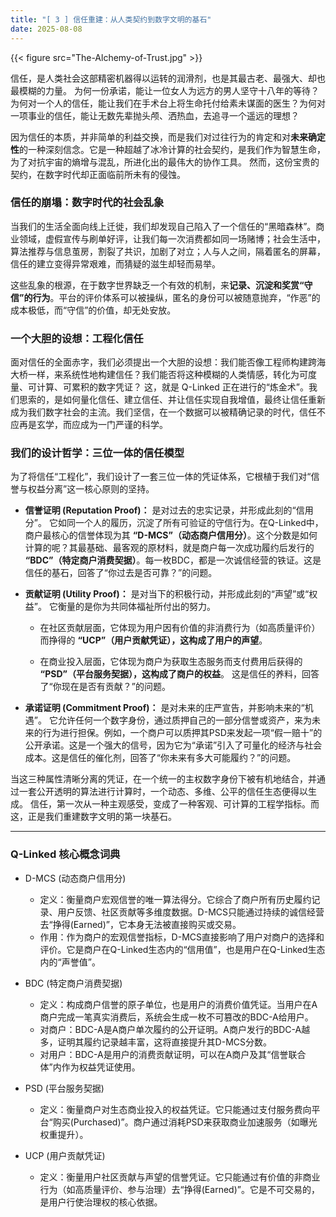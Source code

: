 ```yaml
---
title: "[ 3 ] 信任重建：从人类契约到数字文明的基石"
date: 2025-08-08
---
```

{{< figure src="The-Alchemy-of-Trust.jpg" >}}

信任，是人类社会这部精密机器得以运转的润滑剂，也是其最古老、最强大、却也最模糊的力量。
为何一份承诺，能让一位女人为远方的男人坚守十八年的等待？为何对一个人的信任，能让我们在手术台上将生命托付给素未谋面的医生？为何对一项事业的信任，能让无数先辈抛头颅、洒热血，去追寻一个遥远的理想？

因为信任的本质，并非简单的利益交换，而是我们对过往行为的肯定和对**未来确定性**的一种深刻信念。它是一种超越了冰冷计算的社会契约，是我们作为智慧生命，为了对抗宇宙的熵增与混乱，所进化出的最伟大的协作工具。
然而，这份宝贵的契约，在数字时代却正面临前所未有的侵蚀。

### **信任的崩塌：数字时代的社会乱象**

当我们的生活全面向线上迁徙，我们却发现自己陷入了一个信任的“黑暗森林”。商业领域，虚假宣传与刷单好评，让我们每一次消费都如同一场赌博；社会生活中，算法推荐与信息茧房，割裂了共识，加剧了对立；人与人之间，隔着匿名的屏幕，信任的建立变得异常艰难，而猜疑的滋生却轻而易举。

这些乱象的根源，在于数字世界缺乏一个有效的机制，来**记录、沉淀和奖赏“守信”的行为**。平台的评价体系可以被操纵，匿名的身份可以被随意抛弃，“作恶”的成本极低，而“守信”的价值，却无处安放。

### **一个大胆的设想：工程化信任**

面对信任的全面赤字，我们必须提出一个大胆的设想：我们能否像工程师构建跨海大桥一样，来系统性地构建信任？我们能否将这种模糊的人类情感，转化为可度量、可计算、可累积的数字凭证？
这，就是 Q-Linked 正在进行的“炼金术”。我们思索的，是如何量化信任、建立信任、并让信任实现自我增值，最终让信任重新成为我们数字社会的主流。我们坚信，在一个数据可以被精确记录的时代，信任不应再是玄学，而应成为一门严谨的科学。

### **我们的设计哲学：三位一体的信任模型**

为了将信任“工程化”，我们设计了一套三位一体的凭证体系，它根植于我们对“信誉与权益分离”这一核心原则的坚持。

*   **信誉证明 (Reputation Proof)：** 是对过去的忠实记录，并形成此刻的“信用分”。
    它如同一个人的履历，沉淀了所有可验证的守信行为。在Q-Linked中，商户最核心的信誉体现为其 **“D-MCS”（动态商户信用分）**。这个分数是如何计算的呢？其最基础、最客观的原材料，就是商户每一次成功履约后发行的 **“BDC”（特定商户消费契据）**。每一枚BDC，都是一次诚信经营的铁证。这是信任的基石，回答了“你过去是否可靠？”的问题。

*   **贡献证明 (Utility Proof)：** 是对当下的积极行动，并形成此刻的“声望”或“权益”。
    它衡量的是你为共同体福祉所付出的努力。

    *   在社区贡献层面，它体现为用户因有价值的非消费行为（如高质量评价）而挣得的 **“UCP”（用户贡献凭证），这构成了用户的声望**。

    *   在商业投入层面，它体现为商户为获取生态服务而支付费用后获得的 **“PSD”（平台服务契据），这构成了商户的权益**。
    这是信任的养料，回答了“你现在是否有贡献？”的问题。

*   **承诺证明 (Commitment Proof)：** 是对未来的庄严宣告，并影响未来的“机遇”。
    它允许任何一个数字身份，通过质押自己的一部分信誉或资产，来为未来的行为进行担保。例如，一个商户可以质押其PSD来发起一项“假一赔十”的公开承诺。这是一个强大的信号，因为它为“承诺”引入了可量化的经济与社会成本。这是信任的催化剂，回答了“你未来有多大可能履约？”的问题。

当这三种属性清晰分离的凭证，在一个统一的主权数字身份下被有机地结合，并通过一套公开透明的算法进行计算时，一个动态、多维、公平的信任生态便得以生成。
信任，第一次从一种主观感受，变成了一种客观、可计算的工程学指标。而这，正是我们重建数字文明的第一块基石。

---

### Q-Linked 核心概念词典

*   D-MCS (动态商户信用分)

    *   定义：衡量商户宏观信誉的唯一算法得分。它综合了商户所有历史履约记录、用户反馈、社区贡献等多维度数据。D-MCS只能通过持续的诚信经营去“挣得(Earned)”，它本身无法被直接购买或交易。
    *   作用：作为商户的宏观信誉指标，D-MCS直接影响了用户对商户的选择和评价。它是商户在Q-Linked生态内的“信用值”，也是用户在Q-Linked生态内的“声誉值”。

*   BDC (特定商户消费契据)

    *   定义：构成商户信誉的原子单位，也是用户的消费价值凭证。当用户在A商户完成一笔真实消费后，系统会生成一枚不可篡改的BDC-A给用户。
    *   对商户：BDC-A是A商户单次履约的公开证明。A商户发行的BDC-A越多，证明其履约记录越丰富，这将直接提升其D-MCS分数。
    *   对用户：BDC-A是用户的消费贡献证明，可以在A商户及其“信誉联合体”内作为权益凭证使用。

*   PSD (平台服务契据)

    *   定义：衡量商户对生态商业投入的权益凭证。它只能通过支付服务费向平台“购买(Purchased)”。商户通过消耗PSD来获取商业加速服务（如曝光权重提升）。

*   UCP (用户贡献凭证)

    *   定义：衡量用户社区贡献与声望的信誉凭证。它只能通过有价值的非商业行为（如高质量评价、参与治理）去“挣得(Earned)”。它是不可交易的，是用户行使治理权的核心依据。


